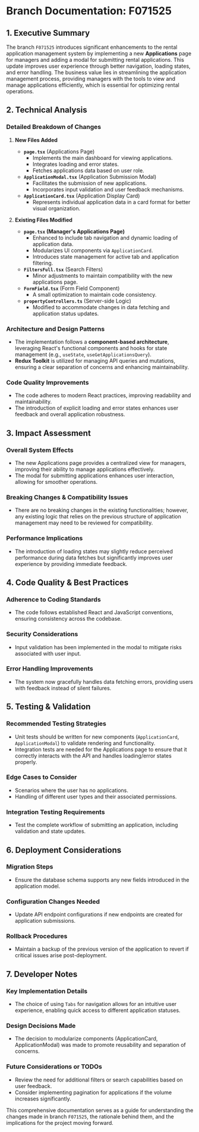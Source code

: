 # Branch Documentation: F071525

## 1. Executive Summary
The branch `F071525` introduces significant enhancements to the rental application management system by implementing a new **Applications** page for managers and adding a modal for submitting rental applications. This update improves user experience through better navigation, loading states, and error handling. The business value lies in streamlining the application management process, providing managers with the tools to view and manage applications efficiently, which is essential for optimizing rental operations.

## 2. Technical Analysis
### Detailed Breakdown of Changes
1. **New Files Added**
   - **`page.tsx`** (Applications Page)
     - Implements the main dashboard for viewing applications.
     - Integrates loading and error states.
     - Fetches applications data based on user role.
   - **`ApplicationModal.tsx`** (Application Submission Modal)
     - Facilitates the submission of new applications.
     - Incorporates input validation and user feedback mechanisms.
   - **`ApplicationCard.tsx`** (Application Display Card)
     - Represents individual application data in a card format for better visual organization.

2. **Existing Files Modified**
   - **`page.tsx` (Manager's Applications Page)**
     - Enhanced to include tab navigation and dynamic loading of application data.
     - Modularizes UI components via `ApplicationCard`.
     - Introduces state management for active tab and application filtering.
   - **`FiltersFull.tsx`** (Search Filters)
     - Minor adjustments to maintain compatibility with the new applications page.
   - **`FormField.tsx`** (Form Field Component)
     - A small optimization to maintain code consistency.
   - **`propertyControllers.ts`** (Server-side Logic)
     - Modified to accommodate changes in data fetching and application status updates.

### Architecture and Design Patterns
- The implementation follows a **component-based architecture**, leveraging React's functional components and hooks for state management (e.g., `useState`, `useGetApplicationsQuery`).
- **Redux Toolkit** is utilized for managing API queries and mutations, ensuring a clear separation of concerns and enhancing maintainability.

### Code Quality Improvements
- The code adheres to modern React practices, improving readability and maintainability.
- The introduction of explicit loading and error states enhances user feedback and overall application robustness.

## 3. Impact Assessment
### Overall System Effects
- The new Applications page provides a centralized view for managers, improving their ability to manage applications effectively.
- The modal for submitting applications enhances user interaction, allowing for smoother operations.

### Breaking Changes & Compatibility Issues
- There are no breaking changes in the existing functionalities; however, any existing logic that relies on the previous structure of application management may need to be reviewed for compatibility.

### Performance Implications
- The introduction of loading states may slightly reduce perceived performance during data fetches but significantly improves user experience by providing immediate feedback.

## 4. Code Quality & Best Practices
### Adherence to Coding Standards
- The code follows established React and JavaScript conventions, ensuring consistency across the codebase.

### Security Considerations
- Input validation has been implemented in the modal to mitigate risks associated with user input.

### Error Handling Improvements
- The system now gracefully handles data fetching errors, providing users with feedback instead of silent failures.

## 5. Testing & Validation
### Recommended Testing Strategies
- Unit tests should be written for new components (`ApplicationCard`, `ApplicationModal`) to validate rendering and functionality.
- Integration tests are needed for the Applications page to ensure that it correctly interacts with the API and handles loading/error states properly.

### Edge Cases to Consider
- Scenarios where the user has no applications.
- Handling of different user types and their associated permissions.

### Integration Testing Requirements
- Test the complete workflow of submitting an application, including validation and state updates.

## 6. Deployment Considerations
### Migration Steps
- Ensure the database schema supports any new fields introduced in the application model.

### Configuration Changes Needed
- Update API endpoint configurations if new endpoints are created for application submissions.

### Rollback Procedures
- Maintain a backup of the previous version of the application to revert if critical issues arise post-deployment.

## 7. Developer Notes
### Key Implementation Details
- The choice of using `Tabs` for navigation allows for an intuitive user experience, enabling quick access to different application statuses.

### Design Decisions Made
- The decision to modularize components (ApplicationCard, ApplicationModal) was made to promote reusability and separation of concerns.

### Future Considerations or TODOs
- Review the need for additional filters or search capabilities based on user feedback.
- Consider implementing pagination for applications if the volume increases significantly.

This comprehensive documentation serves as a guide for understanding the changes made in branch `F071525`, the rationale behind them, and the implications for the project moving forward.